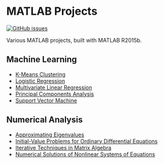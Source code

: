 # MATLAB Projects
[![GitHub issues](https://img.shields.io/github/issues/Carla-de-Beer/MATLAB-Projects.svg?style=flat-square)](https://github.com/Carla-de-Beer/MATLAB-Projects/issues)

Various MATLAB projects, built with MATLAB R2015b.

## Machine Learning

* [K-Means Clustering](https://github.com/Carla-de-Beer/MATLAB-Projects/tree/master/Machine%20Learning/K-Means%20Clustering)
* [Logistic Regression](https://github.com/Carla-de-Beer/MATLAB-Projects/tree/master/Machine%20Learning/Logistic%20Regression)
* [Multivariate Linear Regression](https://github.com/Carla-de-Beer/MATLAB-Projects/tree/master/Machine%20Learning/Multivariate%20Linear%20Regression)
* [Principal Components Analysis](https://github.com/Carla-de-Beer/MATLAB-Projects/tree/master/Machine%20Learning/Principal%20Components%20Analysis)
* [Support Vector Machine](https://github.com/Carla-de-Beer/MATLAB-Projects/tree/master/Machine%20Learning/Support%20Vector%20Machine)

## Numerical Analysis
* [Approximating Eigenvalues](https://github.com/Carla-de-Beer/MATLAB-Projects/tree/master/Numerical%20Analysis/Approximating%20Eigenvalues)
* [Initial-Value Problems for Ordinary Differential Equations](https://github.com/Carla-de-Beer/MATLAB/tree/master/Numerical%20Analysis/Initial-Value%20Problems%20for%20Ordinary%20Differential%20Equations)
* [Iterative Techniques in Matrix Algebra](https://github.com/Carla-de-Beer/MATLAB-Projects/tree/master/Numerical%20Analysis/Iterative%20Techniques%20in%20Matrix%20Algebra)
* [Numerical Solutions of Nonlinear Systems of Equations](https://github.com/Carla-de-Beer/MATLAB-Projects/tree/master/Numerical%20Analysis/Numerical%20Solutions%20of%20Nonlinear%20Systems%20of%20Equations)
